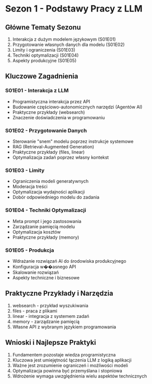 # Sezon 1 - Podstawy Pracy z LLM

## Główne Tematy Sezonu
1. Interakcja z dużym modelem językowym (S01E01)
2. Przygotowanie własnych danych dla modelu (S01E02)
3. Limity i ograniczenia (S01E03)
4. Techniki optymalizacji (S01E04)
5. Aspekty produkcyjne (S01E05)

## Kluczowe Zagadnienia

### S01E01 - Interakcja z LLM
- Programistyczna interakcja przez API
- Budowanie częściowo-autonomicznych narzędzi (Agentów AI)
- Praktyczne przykłady (websearch)
- Znaczenie doświadczenia w programowaniu

### S01E02 - Przygotowanie Danych
- Sterowanie "snem" modelu poprzez instrukcje systemowe
- RAG (Retrieval-Augmented Generation)
- Praktyczne przykłady (files, linear)
- Optymalizacja zadań poprzez własny kontekst

### S01E03 - Limity
- Ograniczenia modeli generatywnych
- Moderacja treści
- Optymalizacja wydajności aplikacji
- Dobór odpowiedniego modelu do zadania

### S01E04 - Techniki Optymalizacji
- Meta prompt i jego zastosowania
- Zarządzanie pamięcią modelu
- Optymalizacja kosztów
- Praktyczne przykłady (memory)

### S01E05 - Produkcja
- Wdrażanie rozwiązań AI do środowiska produkcyjnego
- Konfiguracja w��asnego API
- Skalowanie rozwiązań
- Aspekty techniczne i biznesowe

## Praktyczne Przykłady i Narzędzia
1. websearch - przykład wyszukiwania
2. files - praca z plikami
3. linear - integracja z systemem zadań
4. memory - zarządzanie pamięcią
5. Własne API z wybranym językiem programowania

## Wnioski i Najlepsze Praktyki
1. Fundamentem pozostaje wiedza programistyczna
2. Kluczowa jest umiejętność łączenia LLM z logiką aplikacji
3. Ważne jest zrozumienie ograniczeń i możliwości modeli
4. Optymalizacja powinna być przemyślana i stopniowa
5. Wdrożenie wymaga uwzględnienia wielu aspektów technicznych 